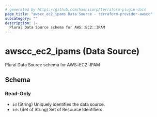 ```yaml
---
# generated by https://github.com/hashicorp/terraform-plugin-docs
page_title: "awscc_ec2_ipams Data Source - terraform-provider-awscc"
subcategory: ""
description: |-
  Plural Data Source schema for AWS::EC2::IPAM
---
```


# awscc_ec2_ipams (Data Source)

Plural Data Source schema for AWS::EC2::IPAM



<!-- schema generated by tfplugindocs -->
## Schema

### Read-Only

- `id` (String) Uniquely identifies the data source.
- `ids` (Set of String) Set of Resource Identifiers.
